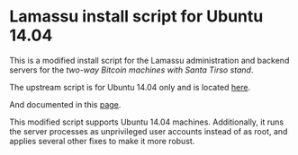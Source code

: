 Lamassu install script for Ubuntu 14.04
============================================

This is a modified install script for the Lamassu administration and backend
servers for the *two-way Bitcoin machines with Santa Tirso stand*.

The upstream script is for Ubuntu 14.04 only and is located [here](https://raw.githubusercontent.com/naconner/lamassu-install/two-way/install).

And documented in this [page](http://support.lamassu.is/support/solutions/articles/1000068000--start-here-lamassu-admin-installation).

This modified script supports Ubuntu 14.04 machines.  Additionally,
it runs the server processes as unprivileged user accounts instead of as root,
and applies several other fixes to make it more robust.
